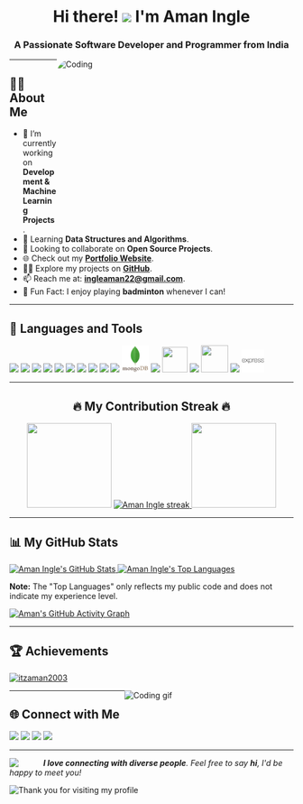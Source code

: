 <h1 align="center">Hi there! <img src="https://raw.githubusercontent.com/MartinHeinz/MartinHeinz/master/wave.gif" width="30px"> I'm Aman Ingle</h1>
<h3 align="center">A Passionate Software Developer and Programmer from India</h3>

<img align="right" alt="Coding" src="https://cdn.dribbble.com/users/730703/screenshots/6581243/avento.gif" style="width:420px; height:300px; border-radius:25px; display:inline-block;" />

---

## 🙋‍♂️ About Me

- 🔭 I’m currently working on **Development & Machine Learning Projects**.  
- 🌱 Learning **Data Structures and Algorithms**.  
- 👯 Looking to collaborate on **Open Source Projects**.  
- 🌐 Check out my **[Portfolio Website](https://amaningle.vercel.app/)**.  
- 👨‍💻 Explore my projects on **[GitHub](https://github.com/itzaman2003)**.  
- 📫 Reach me at: **ingleaman22@gmail.com**.  
- 🏸 Fun Fact: I enjoy playing **badminton** whenever I can!  

---

## 🚀 Languages and Tools

<p align="left"> 
    <a href="https://www.java.com" target="_blank"><img src="https://img.icons8.com/color/48/000000/java-coffee-cup-logo.png"/></a>
    <a href="https://reactjs.org/" target="_blank"><img src="https://img.icons8.com/color/48/000000/react-native.png"/></a>
    <a href="https://spring.io/projects/spring-boot" target="_blank"><img src="https://img.icons8.com/color/48/000000/spring-logo.png"/></a>
    <a href="https://developer.mozilla.org/en-US/docs/Web/JavaScript" target="_blank"><img src="https://img.icons8.com/color/48/000000/javascript.png"/></a>
    <a href="https://www.w3.org/html/" target="_blank"><img src="https://img.icons8.com/color/48/000000/html-5.png"/></a>
    <a href="https://www.w3schools.com/css/" target="_blank"><img src="https://img.icons8.com/color/48/000000/css3.png"/></a>
    <a href="https://getbootstrap.com" target="_blank"><img src="https://img.icons8.com/color/48/000000/bootstrap.png"/></a>
    <a href="https://www.python.org" target="_blank"><img src="https://img.icons8.com/color/48/000000/python.png"/></a>
    <a href="https://nodejs.org" target="_blank"><img src="https://img.icons8.com/color/48/000000/nodejs.png"/></a>
    <a href="https://www.mysql.com/" target="_blank"><img src="https://img.icons8.com/fluent/50/000000/mysql-logo.png"/></a>
    <a href="https://www.mongodb.com/" target="_blank"><img src="https://raw.githubusercontent.com/devicons/devicon/master/icons/mongodb/mongodb-original-wordmark.svg" width="48" height="48"/></a>
    <a href="https://firebase.google.com/" target="_blank"><img src="https://img.icons8.com/color/48/000000/firebase.png"/></a>
    <a href="https://postman.com" target="_blank"><img src="https://www.vectorlogo.zone/logos/getpostman/getpostman-icon.svg" width="45" height="45"/></a>
    <a href="https://git-scm.com/" target="_blank"><img src="https://img.icons8.com/color/48/000000/git.png"/></a>
    <a href="https://www.jenkins.io" target="_blank"><img src="https://www.vectorlogo.zone/logos/jenkins/jenkins-icon.svg" width="48" height="48"/></a>
    <a href="https://redux.js.org" target="_blank"><img src="https://img.icons8.com/color/48/000000/redux.png"/></a>
    <a href="https://expressjs.com" target="_blank"><img src="https://raw.githubusercontent.com/devicons/devicon/master/icons/express/express-original-wordmark.svg" width="40" height="40"/></a>
</p>

---

<h2 align="center">🔥 My Contribution Streak 🔥</h2>

<p align="center">
    <img height="150" width="150" src="https://github.com/kishanrajput23/kishanrajput23/blob/main/images/left.png" />
    <a href="https://github.com/itzaman2003/github-readme-streak-stats">
        <img title="🔥 Streak stats for your profile" alt="Aman Ingle streak" src="https://github-readme-streak-stats.herokuapp.com/?user=itzaman2003&theme=black-ice&hide_border=true&stroke=0000&background=060A0CD0"/>
    </a>
    <img height="150" width="150" src="https://github.com/kishanrajput23/kishanrajput23/blob/main/images/right.png" />
</p>

---

## 📊 My GitHub Stats

<a href="https://github.com/itzaman2003/github-readme-stats">
    <img alt="Aman Ingle's GitHub Stats" src="https://github-readme-stats.vercel.app/api?username=itzaman2003&show_icons=true&count_private=true&theme=react&hide_border=true&bg_color=0D1117" />
</a>
<a href="https://github.com/itzaman2003/github-readme-stats">
    <img alt="Aman Ingle's Top Languages" src="https://github-readme-stats.vercel.app/api/top-langs/?username=itzaman2003&langs_count=8&count_private=true&layout=compact&theme=react&hide_border=true&bg_color=0D1117" />
</a>

<b>Note:</b> The "Top Languages" only reflects my public code and does not indicate my experience level.  

[![Aman's GitHub Activity Graph](https://github-readme-activity-graph.vercel.app/graph?username=itzaman2003&bg_color=000000&color=4c4f9e&line=4c5a9e&point=fff5f5&area=true&hide_border=true)](https://github.com/ashutosh00710/github-readme-activity-graph)

---

## 🏆 Achievements

<p align="left">
    <a href="https://github.com/ryo-ma/github-profile-trophy"><img src="https://github-profile-trophy.vercel.app/?username=itzaman2003" alt="itzaman2003" /></a>
</p>

<img src="gif.gif" width="300px" alt="Coding gif" align="right"/>

---

## 🌐 Connect with Me

<p align="left">
    <a href="https://www.linkedin.com/in/amaningle11102003/"><img src="https://img.icons8.com/fluent/48/000000/linkedin.png"/></a>
    <a href="https://x.com/AmanIngle16"><img src="https://img.icons8.com/fluent/48/000000/twitter.png"/></a>
    <a href="https://github.com/itzaman2003"><img src="https://img.icons8.com/color-glass/48/000000/github--v1.png"/></a>
    <a href="https://amaningle.vercel.app/"><img src="https://img.icons8.com/external-flat-juicy-fish/48/external-portfolio-user-interface-flat-flat-juicy-fish.png"/></a>
</p>

---

<p><img align="left" src="https://media.giphy.com/media/LnQjpWaON8nhr21vNW/giphy.gif" width="60"><em><b>I love connecting with diverse people</b>. Feel free to say <b>hi</b>, I'd be happy to meet you!</em></p>

<img height="120" alt="Thank you for visiting my profile" width="100%" src="https://github.com/dibyendu415/dibyendu415/blob/master/marquee.svg" />
